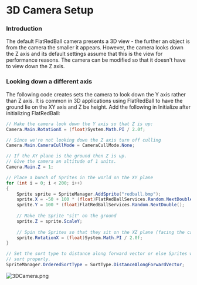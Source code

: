 # 3D Camera Setup

### Introduction

The default FlatRedBall camera presents a 3D view - the further an object is from the camera the smaller it appears. However, the camera looks down the Z axis and its default settings assume that this is the view for performance reasons. The camera can be modified so that it doesn't have to view down the Z axis.

### Looking down a different axis

The following code creates sets the camera to look down the Y axis rather than Z axis. It is common in 3D applications using FlatRedBall to have the ground lie on the XY axis and Z be height. Add the following in Initialize after initializing FlatRedBall:

```csharp
// Make the camera look down the Y axis so that Z is up:
Camera.Main.RotationX = (float)System.Math.PI / 2.0f;

// Since we're not looking down the Z axis turn off culling
Camera.Main.CameraCullMode = CameraCullMode.None;

// If the XY plane is the ground then Z is up.
// Give the camera an altitude of 1 units.  
Camera.Main.Z = 1;

// Place a bunch of Sprites in the world on the XY plane
for (int i = 0; i < 200; i++)
{
    Sprite sprite = SpriteManager.AddSprite("redball.bmp");
    sprite.X = -50 + 100 * (float)FlatRedBallServices.Random.NextDouble();
    sprite.Y = 100 * (float)FlatRedBallServices.Random.NextDouble();
    
    // Make the Sprite "sit" on the ground
    sprite.Z = sprite.ScaleY;
    
    // Spin the Sprites so that they sit on the XZ plane (facing the camera)
    sprite.RotationX = (float)System.Math.PI / 2.0f;
}

// Set the sort type to distance along forward vector or else Sprites won't
// sort properly.
SpriteManager.OrderedSortType = SortType.DistanceAlongForwardVector;
```

![3DCamera.png](../../media/migrated\_media-3DCamera.png)

